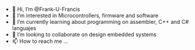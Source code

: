 - 👋 Hi, I’m @Frank-U-Francis
- 👀 I’m interested in Microcontrollers, firmware and software
- 🌱 I’m currently learning about programming on assembler, C++ and C# languajes
- 💞️ I’m looking to collaborate on design embedded systems
- 📫 How to reach me ...

<!---
Frank-U-Francis/Frank-U-Francis is a ✨ special ✨ repository because its `README.md` (this file) appears on your GitHub profile.
You can click the Preview link to take a look at your changes.
--->
